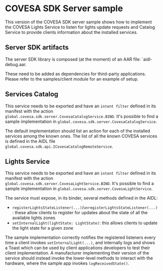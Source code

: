 # COVESA SDK Server sample

This version of the COVESA SDK server sample shows how to implement the COVESA Lights Service to listen for lights update requests and Catalog Service to provide clients information about the installed services.

## Server SDK artifacts
The server SDK library is composed (at the moment) of an AAR file: `aidl-debug.aar.

These need to be added as dependencies for third-party applications. Please refer to the samples/client module for an example of setup.

## Services Catalog
This service needs to be exported and have an `intent filter` defined in its manifest with the action `global.covesa.sdk.server.CovesaCatalogService.BIND`.
It's possible to find a sample implementation in `global.covesa.sdk.server.CovesaCatalogService`.

The default implementation should list an action for each of the installed services among the known ones.
The list of all the known COVESA services is defined in the AIDL file `global.covesa.sdk.api.ICovesaCatalogRemoteService`.

## Lights Service 
This service needs to be exported and have an `intent filter` defined in its manifest with the action `global.covesa.sdk.server.CovesaLightService.BIND`.
It's possible to find a sample implementation in `global.covesa.sdk.server.CovesaLightService`.

The service must expose, in its binder, several methods defined in the AIDL:

- `registerLightsStateListener(...)`/`unregisterLightsStateListener(...)`: these allow clients to register for updates about the state of all the available lights zones
- `setInternalLight(lightState: LightState)`: this allows clients to update the light state for a given zone

The sample implementation correctly notifies the registered listeners every time a client invokes `setInternalLight(...)`, and internally logs and shows a Toast which can be used by client applications developers to test their client implementation.
A manufacturer implementing their version of the service should instead invoke the lower-level methods to interact with the hardware, where the sample app invokes `logReceivedState()`.
